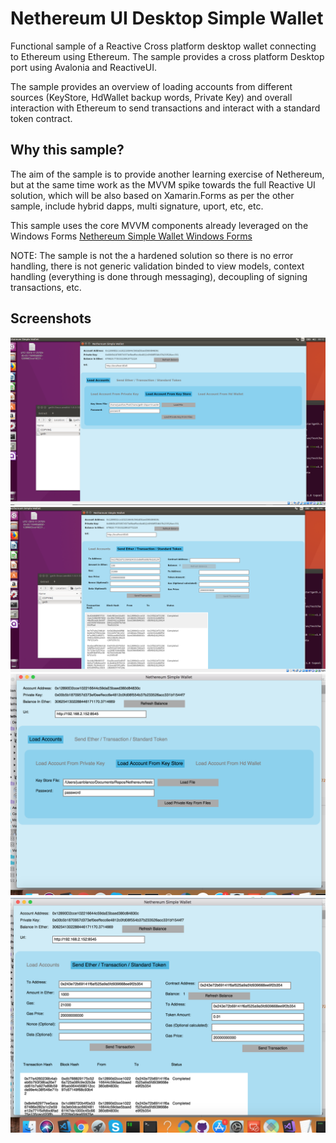 # Nethereum UI Desktop Simple Wallet

Functional sample of a Reactive Cross platform desktop wallet connecting to Ethereum using Ethereum. 
The sample provides a cross platform Desktop port using Avalonia and ReactiveUI. 

The sample provides an overview of loading accounts from different sources (KeyStore, HdWallet backup words, Private Key) and overall interaction with Ethereum to send transactions and interact with a standard token contract.

## Why this sample?

The aim of the sample is to provide another learning exercise of Nethereum, but at the same time work as the MVVM spike towards the full Reactive UI solution, which will be also based on Xamarin.Forms as per the other sample, include hybrid dapps, multi signature, uport, etc, etc.

This sample uses the core MVVM components already leveraged on the Windows Forms [Nethereum Simple Wallet Windows Forms](https://github.com/Nethereum/Nethereum.SimpleWindowsWallet)

NOTE: The sample is not the a hardened solution so there is no error handling, there is not generic validation binded to view models, context handling (everything is done through messaging), decoupling of signing transactions, etc.

## Screenshots

![Ubuntu Load From KeyStore](Screenshots/ubuntu2.PNG)
![Ubuntu Transfer Sample](screenshots/ubuntu1.PNG)
![Mac Load From KeyStore](Screenshots/mac1.PNG)
![Mac Transfer Sample](screenshots/mac2.PNG)
